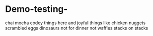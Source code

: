 # Demo-testing-
chai
mocha 
codey things here 
and joyful things like chicken nuggets 
scrambled eggs
dinosaurs not for dinner
not waffles 
stacks on stacks
